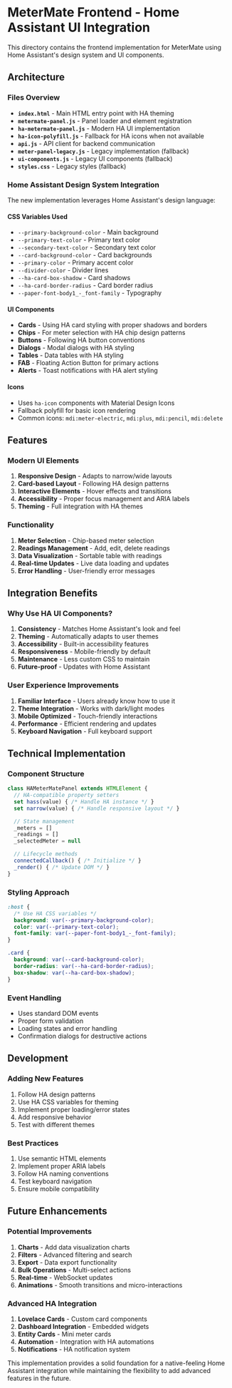 # MeterMate Frontend - Home Assistant UI Integration

This directory contains the frontend implementation for MeterMate using Home Assistant's design system and UI components.

## Architecture

### Files Overview

- **`index.html`** - Main HTML entry point with HA theming
- **`metermate-panel.js`** - Panel loader and element registration
- **`ha-metermate-panel.js`** - Modern HA UI implementation
- **`ha-icon-polyfill.js`** - Fallback for HA icons when not available
- **`api.js`** - API client for backend communication
- **`meter-panel-legacy.js`** - Legacy implementation (fallback)
- **`ui-components.js`** - Legacy UI components (fallback)
- **`styles.css`** - Legacy styles (fallback)

### Home Assistant Design System Integration

The new implementation leverages Home Assistant's design language:

#### CSS Variables Used
- `--primary-background-color` - Main background
- `--primary-text-color` - Primary text color
- `--secondary-text-color` - Secondary text color
- `--card-background-color` - Card backgrounds
- `--primary-color` - Primary accent color
- `--divider-color` - Divider lines
- `--ha-card-box-shadow` - Card shadows
- `--ha-card-border-radius` - Card border radius
- `--paper-font-body1_-_font-family` - Typography

#### UI Components
- **Cards** - Using HA card styling with proper shadows and borders
- **Chips** - For meter selection with HA chip design patterns
- **Buttons** - Following HA button conventions
- **Dialogs** - Modal dialogs with HA styling
- **Tables** - Data tables with HA styling
- **FAB** - Floating Action Button for primary actions
- **Alerts** - Toast notifications with HA alert styling

#### Icons
- Uses `ha-icon` components with Material Design Icons
- Fallback polyfill for basic icon rendering
- Common icons: `mdi:meter-electric`, `mdi:plus`, `mdi:pencil`, `mdi:delete`

## Features

### Modern UI Elements
1. **Responsive Design** - Adapts to narrow/wide layouts
2. **Card-based Layout** - Following HA design patterns
3. **Interactive Elements** - Hover effects and transitions
4. **Accessibility** - Proper focus management and ARIA labels
5. **Theming** - Full integration with HA themes

### Functionality
1. **Meter Selection** - Chip-based meter selection
2. **Readings Management** - Add, edit, delete readings
3. **Data Visualization** - Sortable table with readings
4. **Real-time Updates** - Live data loading and updates
5. **Error Handling** - User-friendly error messages

## Integration Benefits

### Why Use HA UI Components?

1. **Consistency** - Matches Home Assistant's look and feel
2. **Theming** - Automatically adapts to user themes
3. **Accessibility** - Built-in accessibility features
4. **Responsiveness** - Mobile-friendly by default
5. **Maintenance** - Less custom CSS to maintain
6. **Future-proof** - Updates with Home Assistant

### User Experience Improvements

1. **Familiar Interface** - Users already know how to use it
2. **Theme Integration** - Works with dark/light modes
3. **Mobile Optimized** - Touch-friendly interactions
4. **Performance** - Efficient rendering and updates
5. **Keyboard Navigation** - Full keyboard support

## Technical Implementation

### Component Structure
```javascript
class HAMeterMatePanel extends HTMLElement {
  // HA-compatible property setters
  set hass(value) { /* Handle HA instance */ }
  set narrow(value) { /* Handle responsive layout */ }

  // State management
  _meters = []
  _readings = []
  _selectedMeter = null

  // Lifecycle methods
  connectedCallback() { /* Initialize */ }
  _render() { /* Update DOM */ }
}
```

### Styling Approach
```css
:host {
  /* Use HA CSS variables */
  background: var(--primary-background-color);
  color: var(--primary-text-color);
  font-family: var(--paper-font-body1_-_font-family);
}

.card {
  background: var(--card-background-color);
  border-radius: var(--ha-card-border-radius);
  box-shadow: var(--ha-card-box-shadow);
}
```

### Event Handling
- Uses standard DOM events
- Proper form validation
- Loading states and error handling
- Confirmation dialogs for destructive actions

## Development

### Adding New Features
1. Follow HA design patterns
2. Use HA CSS variables for theming
3. Implement proper loading/error states
4. Add responsive behavior
5. Test with different themes

### Best Practices
1. Use semantic HTML elements
2. Implement proper ARIA labels
3. Follow HA naming conventions
4. Test keyboard navigation
5. Ensure mobile compatibility

## Future Enhancements

### Potential Improvements
1. **Charts** - Add data visualization charts
2. **Filters** - Advanced filtering and search
3. **Export** - Data export functionality
4. **Bulk Operations** - Multi-select actions
5. **Real-time** - WebSocket updates
6. **Animations** - Smooth transitions and micro-interactions

### Advanced HA Integration
1. **Lovelace Cards** - Custom card components
2. **Dashboard Integration** - Embedded widgets
3. **Entity Cards** - Mini meter cards
4. **Automation** - Integration with HA automations
5. **Notifications** - HA notification system

This implementation provides a solid foundation for a native-feeling Home Assistant integration while maintaining the flexibility to add advanced features in the future.
